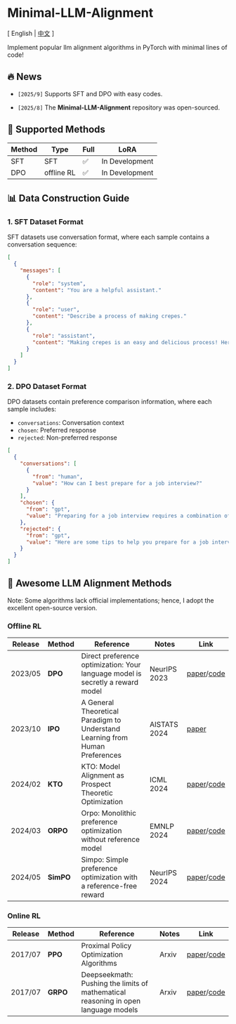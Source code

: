# Minimal-LLM-Alignment

\[ English | [中文](README_zh.md) \]

Implement popular llm alignment algorithms in PyTorch with minimal lines of code!


## 🔥 News

- ```[2025/9]``` Supports SFT and DPO with easy codes.

- ```[2025/8]``` The **Minimal-LLM-Alignment** repository was open-sourced.

## 🚀 Supported Methods

| Method               |     Type    |    Full   |       LoRA         |
| ---------------------- | ------------------ | ------------------ | ------------------ |
| SFT           | SFT | :white_check_mark: | In Development | 
| DPO           | offline RL | :white_check_mark: | In Development |


## 📊 Data Construction Guide

### 1. SFT Dataset Format

SFT datasets use conversation format, where each sample contains a conversation sequence:

```json
[
  {
    "messages": [
      {
        "role": "system",
        "content": "You are a helpful assistant."
      },
      {
        "role": "user",
        "content": "Describe a process of making crepes."
      },
      {
        "role": "assistant",
        "content": "Making crepes is an easy and delicious process! Here are step-by-step instructions..."
      }
    ]
  }
]
```

### 2. DPO Dataset Format

DPO datasets contain preference comparison information, where each sample includes:
- `conversations`: Conversation context
- `chosen`: Preferred response
- `rejected`: Non-preferred response

```json
[
  {
    "conversations": [
      {
        "from": "human",
        "value": "How can I best prepare for a job interview?"
      }
    ],
    "chosen": {
      "from": "gpt",
      "value": "Preparing for a job interview requires a combination of research, practice, and self-reflection..."
    },
    "rejected": {
      "from": "gpt",
      "value": "Here are some tips to help you prepare for a job interview..."
    }
  }
]
```


## 🎯 Awesome LLM Alignment Methods
Note: Some algorithms lack official implementations; hence, I adopt the excellent open-source version.

### Offline RL
| **Release** | **Method** | **Reference** | **Notes** | **Link** |
| --- | --- | --- | --- | --- |
| 2023/05 | **DPO** | Direct preference optimization: Your language model is secretly a reward model | NeurIPS 2023 | [paper](https://arxiv.org/abs/2305.18290)/[code](https://github.com/eric-mitchell/direct-preference-optimization)|
| 2023/10 | **IPO** | A General Theoretical Paradigm to Understand Learning from Human Preferences | AISTATS 2024 | [paper](https://arxiv.org/abs/2310.12036)|
| 2024/02 | **KTO** | KTO: Model Alignment as Prospect Theoretic Optimization | ICML 2024 | [paper](https://arxiv.org/abs/2402.01306)/[code](https://github.com/ContextualAI/HALOs)|
| 2024/03 | **ORPO** | Orpo: Monolithic preference optimization without reference model | EMNLP 2024 | [paper](https://arxiv.org/abs/2403.07691)/[code](https://github.com/xfactlab/orpo)|
| 2024/05 | **SimPO** | Simpo: Simple preference optimization with a reference-free reward | NeurIPS 2024 | [paper](https://arxiv.org/abs/2405.14734)/[code](https://github.com/princeton-nlp/SimPO)|

### Online RL
| **Release** | **Method** | **Reference** | **Notes** | **Link** |
| --- | --- | --- | --- | --- |
| 2017/07 | **PPO** | Proximal Policy Optimization Algorithms | Arxiv | [paper](https://arxiv.org/abs/1707.06347)/[code](https://github.com/nikhilbarhate99/PPO-PyTorch) |
| 2017/07 | **GRPO** | Deepseekmath: Pushing the limits of mathematical reasoning in open language models | Arxiv | [paper](https://arxiv.org/abs/2402.03300)/[code](https://github.com/lsdefine/simple_GRPO) |


